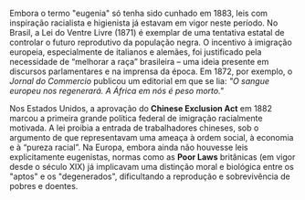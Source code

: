 Embora o termo "eugenia" só tenha sido cunhado em 1883, leis com inspiração racialista e higienista já estavam em vigor neste período. No Brasil, a Lei do Ventre Livre (1871) é exemplar de uma tentativa estatal de controlar o futuro reprodutivo da população negra. O incentivo à imigração europeia, especialmente de italianos e alemães, foi justificado pela necessidade de “melhorar a raça” brasileira – uma ideia presente em discursos parlamentares e na imprensa da época. Em 1872, por exemplo, o *Jornal do Commercio* publicou um editorial em que se lia: *"O sangue europeu nos regenerará. A África em nós é peso morto."*

Nos Estados Unidos, a aprovação do **Chinese Exclusion Act** em 1882 marcou a primeira grande política federal de imigração racialmente motivada. A lei proibia a entrada de trabalhadores chineses, sob o argumento de que representavam uma ameaça à ordem social, à economia e à “pureza racial”. Na Europa, embora ainda não houvesse leis explicitamente eugenistas, normas como as **Poor Laws** britânicas (em vigor desde o século XIX) já implicavam uma distinção moral e biológica entre os "aptos" e os "degenerados", dificultando a reprodução e sobrevivência de pobres e doentes.
